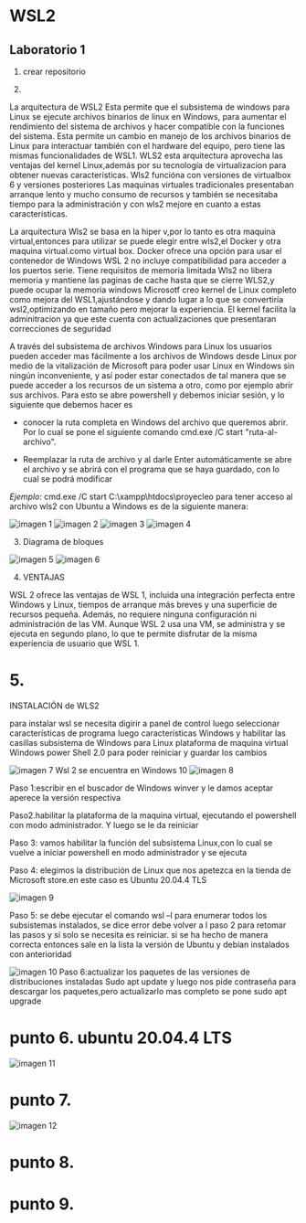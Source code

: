 # WSL2
## Laboratorio 1

1. crear repositorio

2. 
La arquitectura de WSL2
Esta permite que el subsistema  de windows para Linux se ejecute archivos binarios  de linux en Windows, para aumentar el rendimiento del sistema de archivos y hacer compatible con la funciones del sistema.
Esta permite un cambio en manejo de los archivos binarios de Linux para interactuar también con el hardware del equipo, pero tiene las mismas funcionalidades de WSL1.
WLS2  esta arquitectura aprovecha las ventajas del kernel  Linux,además por su tecnología  de virtualizacion   para obtener nuevas características.
Wls2 funcióna con versiones de virtualbox 6 y versiones posteriores
Las maquinas virtuales tradicionales presentaban arranque lento y mucho consumo de recursos y también se necesitaba tiempo para la administración y  con wls2 mejore en cuanto a estas características.

La arquitectura Wls2 se basa en la hiper v,por lo tanto es otra maquina virtual,entonces para utilizar se puede elegir entre  wls2,el Docker y otra maquina virtual.como virtual box. Docker ofrece una opción para usar el contenedor de Windows
WSL 2 no incluye compatibilidad para acceder a los puertos serie. 
Tiene requisitos de memoria limitada
Wls2 no libera memoria  y mantiene las paginas de cache hasta que se cierre  WLS2,y puede ocupar la memoria windows 
Microsotf  creo kernel  de Linux completo como mejora del WSL1,ajustándose y dando lugar a lo que se convertiría wsl2,optimizando en tamaño pero mejorar la experiencia.
El kernel facilita la adminitracion ya que este cuenta con actualizaciones  que presentaran correcciones de seguridad


A través del subsistema de archivos Windows para Linux los usuarios  pueden acceder mas fácilmente a los archivos de  Windows desde Linux por medio de  la vitalización de Microsoft para poder usar Linux en Windows sin ningún inconveniente, y así poder estar conectados de tal manera que se puede acceder  a los recursos de un sistema a otro, como por ejemplo abrir sus archivos.
Para esto se abre powershell y debemos iniciar sesión, y lo siguiente que debemos hacer es

* conocer la ruta  completa en Windows del archivo que queremos abrir.
Por lo cual se pone el siguiente comando 
cmd.exe /C start "ruta-al-archivo".

* Reemplazar la ruta de archivo y al darle Enter automáticamente se abre el archivo y se abrirá con el programa que se haya guardado, con lo cual se podrá modificar 

_Ejemplo:_
cmd.exe /C start C:\xampp\htdocs\proyecleo
para tener acceso al archivo wls2 con Ubuntu a Windows es de la siguiente manera:

![imagen 1](imagenes/archivo1.png)
![imagen 2](imagenes/archivo2.png)
![imagen 3](imagenes/archivo3.png)
![imagen 4](imagenes/archivo4.png)

3. Diagrama de bloques

![imagen 5](imagenes/arquitectura1.png)
![imagen 6](imagenes/arquitectura2.png)

4.  VENTAJAS


 WSL 2 ofrece las ventajas de WSL 1, incluida una integración perfecta entre Windows y Linux, tiempos de arranque más breves y una superficie de recursos pequeña. Además, no requiere ninguna configuración ni administración de las VM. Aunque WSL 2 usa una VM, se administra y se ejecuta en segundo plano, lo que te permite disfrutar de la misma experiencia de usuario que WSL 1.

 # 5.
INSTALACIÓN de WLS2

para instalar wsl se necesita digirir a panel de control
luego seleccionar características de  programa
luego  características Windows
y habilitar las casillas 
subsistema de Windows  para Linux
plataforma de maquina virtual
Windows power Shell  2.0 para poder reiniciar y guardar los cambios


![imagen 7](imagenes/wsl2.png)
Wsl 2 se encuentra en Windows  10
![imagen 8](imagenes/wsl2_2.png)

Paso 1:escribir en el buscador de Windows winver y le damos aceptar aperece la versión respectiva

Paso2.habilitar la plataforma de la maquina virtual,  ejecutando el  powershell con modo administrador.
 Y luego  se le da reiniciar

Paso 3: vamos habilitar la función del subsistema Linux,con lo cual se vuelve a iniciar powershell en modo administrador y se ejecuta 

Paso 4: elegimos la distribución de Linux que nos apetezca en la tienda de Microsoft store.en este caso es Ubuntu 20.04.4 TLS


![imagen 9](imagenes/wsl2_3.png)

Paso 5: se debe ejecutar el comando wsl –l para enumerar todos los subsistemas instalados, se dice error  debe volver a l paso 2 para retomar las pasos y si solo se necesita es reiniciar. si se ha hecho de manera correcta  entonces sale en la lista la versión de Ubuntu y debían instalados con anterioridad 

![imagen 10](imagenes/wsl2_4.png)
Paso 6:actualizar los paquetes de las versiones de distribuciones instaladas
Sudo apt update y luego nos pide contraseña para descargar los paquetes,pero actualizarlo mas completo se pone sudo apt upgrade
# punto 6.  ubuntu 20.04.4 LTS
![imagen 11](imagenes/comando.JPG)
# punto 7.  
![imagen 12](imagenes/wsl2_5.png)


# punto 8.

# punto 9.
